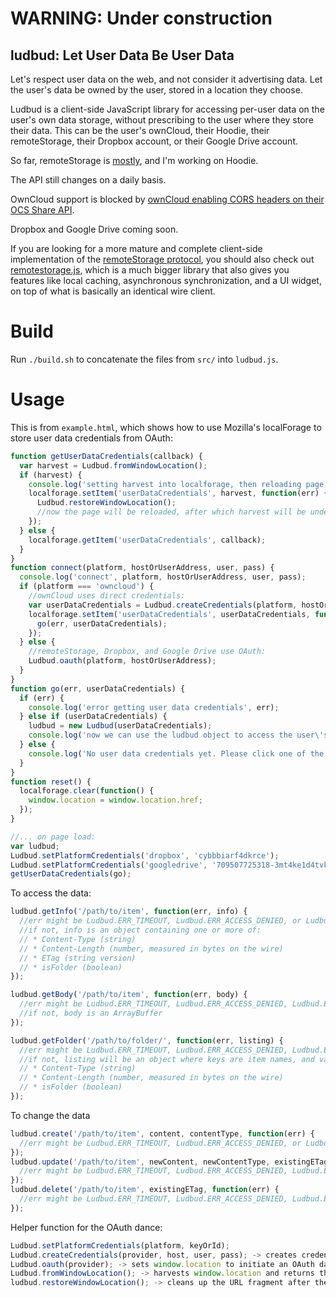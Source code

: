 # WARNING: Under construction

## ludbud: Let User Data Be User Data

Let's respect user data on the web, and not consider it advertising data. Let the user's data be owned by the user, stored in a location they choose.

Ludbud is a client-side JavaScript library for accessing per-user data on the user's own data storage, without prescribing to the user where they store their data. This can be the user's ownCloud, their Hoodie, their remoteStorage, their Dropbox account, or their Google Drive account.

So far, remoteStorage is [mostly](https://github.com/michielbdejong/ludbud/labels/remoteStorage), and I'm working on Hoodie.

The API still changes on a daily basis.

OwnCloud support is blocked by [ownCloud enabling CORS headers on their OCS Share API](https://github.com/owncloud/core/issues/10415#issuecomment-76533629).

Dropbox and Google Drive coming soon.

If you are looking for a more mature and complete client-side implementation of the [remoteStorage protocol](http://tools.ietf.org/html/draft-dejong-remotestorage-04), you should also check out [remotestorage.js](https://github.com/remotestorage/remotestorage.js), which is a much bigger library
that also gives you features like local caching, asynchronous synchronization, and a UI widget, on top of what is basically an identical wire client.

# Build

Run `./build.sh` to concatenate the files from `src/` into `ludbud.js`.

# Usage

This is from `example.html`, which shows how to use Mozilla's localForage to store user data credentials from OAuth:

````js
function getUserDataCredentials(callback) {
  var harvest = Ludbud.fromWindowLocation();
  if (harvest) {
    console.log('setting harvest into localforage, then reloading page', harvest);
    localforage.setItem('userDataCredentials', harvest, function(err) {
      Ludbud.restoreWindowLocation();
      //now the page will be reloaded, after which harvest will be undefined
    });
  } else {
    localforage.getItem('userDataCredentials', callback);
  }
}
function connect(platform, hostOrUserAddress, user, pass) {
  console.log('connect', platform, hostOrUserAddress, user, pass);
  if (platform === 'owncloud') {
    //ownCloud uses direct credentials:
    var userDataCredentials = Ludbud.createCredentials(platform, hostOrUserAddress, user, pass);
    localforage.setItem('userDataCredentials', userDataCredentials, function(err) {
      go(err, userDataCredentials);
    });
  } else {
    //remoteStorage, Dropbox, and Google Drive use OAuth:
    Ludbud.oauth(platform, hostOrUserAddress);
  }
}
function go(err, userDataCredentials) {
  if (err) {
    console.log('error getting user data credentials', err);
  } else if (userDataCredentials) {
    ludbud = new Ludbud(userDataCredentials);
    console.log('now we can use the ludbud object to access the user\'s data');
  } else {
    console.log('No user data credentials yet. Please click one of the buttons');
  }
}
function reset() {
  localforage.clear(function() {
    window.location = window.location.href;
  });
}

//... on page load:
var ludbud;
Ludbud.setPlatformCredentials('dropbox', 'cybbbiarf4dkrce');
Ludbud.setPlatformCredentials('googledrive', '709507725318-3mt4ke1d4tvkc7ktbjvru3csif4nsk67.apps.googleusercontent.com');
getUserDataCredentials(go);
````

To access the data:
````js
ludbud.getInfo('/path/to/item', function(err, info) {
  //err might be Ludbud.ERR_TIMEOUT, Ludbud.ERR_ACCESS_DENIED, or Ludbud.ERR_NOT_FOUND
  //if not, info is an object containing one or more of:
  // * Content-Type (string)
  // * Content-Length (number, measured in bytes on the wire)
  // * ETag (string version)
  // * isFolder (boolean)
});

ludbud.getBody('/path/to/item', function(err, body) {
  //err might be Ludbud.ERR_TIMEOUT, Ludbud.ERR_ACCESS_DENIED, Ludbud.ERR_NOT_FOUND, or Ludbud.ERR_IS_FOLDER
  //if not, body is an ArrayBuffer
});

ludbud.getFolder('/path/to/folder/', function(err, listing) {
  //err might be Ludbud.ERR_TIMEOUT, Ludbud.ERR_ACCESS_DENIED, Ludbud.ERR_NOT_FOUND, or Ludbud.ERR_NOT_A_FOLDER
  //if not, listing will be an object where keys are item names, and values are objects containing one or more of:
  // * Content-Type (string)
  // * Content-Length (number, measured in bytes on the wire)
  // * isFolder (boolean)
});
````

To change the data
````js
ludbud.create('/path/to/item', content, contentType, function(err) {
  //err might be Ludbud.ERR_TIMEOUT, Ludbud.ERR_ACCESS_DENIED, or Ludbud.ERR_IS_FOLDER
});
ludbud.update('/path/to/item', newContent, newContentType, existingETag, function(err) {
  //err might be Ludbud.ERR_TIMEOUT, Ludbud.ERR_ACCESS_DENIED, Ludbud.ERR_NOT_FOUND, or Ludbud.ERR_IS_FOLDER
});
ludbud.delete('/path/to/item', existingETag, function(err) {
  //err might be Ludbud.ERR_TIMEOUT, Ludbud.ERR_ACCESS_DENIED, Ludbud.ERR_NOT_FOUND, or Ludbud.ERR_IS_FOLDER
});
````

Helper function for the OAuth dance:
````js
Ludbud.setPlatformCredentials(platform, keyOrId);
Ludbud.createCredentials(provider, host, user, pass); -> creates credentials, use this one for the ownCloud platform
Ludbud.oauth(provider); -> sets window.location to initiate an OAuth dance, use this for remoteStorage, Dropbox, and Google Drive platforms
Ludbud.fromWindowLocation(); -> harvests window.location and returns the user data credentials
ludbud.restoreWindowLocation(); -> cleans up the URL fragment after the OAuth dance (triggers a page refresh)
